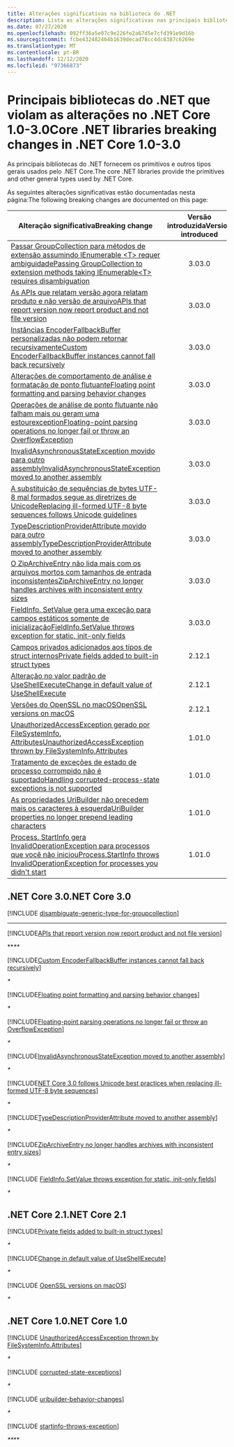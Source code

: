 ```yaml
---
title: Alterações significativas na biblioteca do .NET
description: Lista as alterações significativas nas principais bibliotecas do .NET para as versões 1.0-3.0 do .NET Core.
ms.date: 07/27/2020
ms.openlocfilehash: 092ff36a5e07c9e226fe2a67d5e7cfd391e9d16b
ms.sourcegitcommit: fcbe432482464b1639decad78cc4dc8387c6269e
ms.translationtype: MT
ms.contentlocale: pt-BR
ms.lasthandoff: 12/12/2020
ms.locfileid: "97366873"
---
```

# <a name="core-net-libraries-breaking-changes-in-net-core-10-30"></a><span data-ttu-id="b19e9-103">Principais bibliotecas do .NET que violam as alterações no .NET Core 1.0-3.0</span><span class="sxs-lookup"><span data-stu-id="b19e9-103">Core .NET libraries breaking changes in .NET Core 1.0-3.0</span></span>

<span data-ttu-id="b19e9-104">As principais bibliotecas do .NET fornecem os primitivos e outros tipos gerais usados pelo .NET Core.</span><span class="sxs-lookup"><span data-stu-id="b19e9-104">The core .NET libraries provide the primitives and other general types used by .NET Core.</span></span>

<span data-ttu-id="b19e9-105">As seguintes alterações significativas estão documentadas nesta página:</span><span class="sxs-lookup"><span data-stu-id="b19e9-105">The following breaking changes are documented on this page:</span></span>

| <span data-ttu-id="b19e9-106">Alteração significativa</span><span class="sxs-lookup"><span data-stu-id="b19e9-106">Breaking change</span></span> | <span data-ttu-id="b19e9-107">Versão introduzida</span><span class="sxs-lookup"><span data-stu-id="b19e9-107">Version introduced</span></span> |
| - | :-: |
| [<span data-ttu-id="b19e9-108">Passar GroupCollection para métodos de extensão assumindo IEnumerable \<T> requer ambiguidade</span><span class="sxs-lookup"><span data-stu-id="b19e9-108">Passing GroupCollection to extension methods taking IEnumerable\<T> requires disambiguation</span></span>](#passing-groupcollection-to-extension-methods-taking-ienumerablet-requires-disambiguation) | <span data-ttu-id="b19e9-109">3.0</span><span class="sxs-lookup"><span data-stu-id="b19e9-109">3.0</span></span> |
| [<span data-ttu-id="b19e9-110">As APIs que relatam versão agora relatam produto e não versão de arquivo</span><span class="sxs-lookup"><span data-stu-id="b19e9-110">APIs that report version now report product and not file version</span></span>](#apis-that-report-version-now-report-product-and-not-file-version) | <span data-ttu-id="b19e9-111">3.0</span><span class="sxs-lookup"><span data-stu-id="b19e9-111">3.0</span></span> |
| [<span data-ttu-id="b19e9-112">Instâncias EncoderFallbackBuffer personalizadas não podem retornar recursivamente</span><span class="sxs-lookup"><span data-stu-id="b19e9-112">Custom EncoderFallbackBuffer instances cannot fall back recursively</span></span>](#custom-encoderfallbackbuffer-instances-cannot-fall-back-recursively) | <span data-ttu-id="b19e9-113">3.0</span><span class="sxs-lookup"><span data-stu-id="b19e9-113">3.0</span></span> |
| [<span data-ttu-id="b19e9-114">Alterações de comportamento de análise e formatação de ponto flutuante</span><span class="sxs-lookup"><span data-stu-id="b19e9-114">Floating point formatting and parsing behavior changes</span></span>](#floating-point-formatting-and-parsing-behavior-changed) | <span data-ttu-id="b19e9-115">3.0</span><span class="sxs-lookup"><span data-stu-id="b19e9-115">3.0</span></span> |
| [<span data-ttu-id="b19e9-116">Operações de análise de ponto flutuante não falham mais ou geram uma estourexception</span><span class="sxs-lookup"><span data-stu-id="b19e9-116">Floating-point parsing operations no longer fail or throw an OverflowException</span></span>](#floating-point-parsing-operations-no-longer-fail-or-throw-an-overflowexception) | <span data-ttu-id="b19e9-117">3.0</span><span class="sxs-lookup"><span data-stu-id="b19e9-117">3.0</span></span> |
| [<span data-ttu-id="b19e9-118">InvalidAsynchronousStateException movido para outro assembly</span><span class="sxs-lookup"><span data-stu-id="b19e9-118">InvalidAsynchronousStateException moved to another assembly</span></span>](#invalidasynchronousstateexception-moved-to-another-assembly) | <span data-ttu-id="b19e9-119">3.0</span><span class="sxs-lookup"><span data-stu-id="b19e9-119">3.0</span></span> |
| [<span data-ttu-id="b19e9-120">A substituição de sequências de bytes UTF-8 mal formados segue as diretrizes de Unicode</span><span class="sxs-lookup"><span data-stu-id="b19e9-120">Replacing ill-formed UTF-8 byte sequences follows Unicode guidelines</span></span>](#replacing-ill-formed-utf-8-byte-sequences-follows-unicode-guidelines) | <span data-ttu-id="b19e9-121">3.0</span><span class="sxs-lookup"><span data-stu-id="b19e9-121">3.0</span></span> |
| [<span data-ttu-id="b19e9-122">TypeDescriptionProviderAttribute movido para outro assembly</span><span class="sxs-lookup"><span data-stu-id="b19e9-122">TypeDescriptionProviderAttribute moved to another assembly</span></span>](#typedescriptionproviderattribute-moved-to-another-assembly) | <span data-ttu-id="b19e9-123">3.0</span><span class="sxs-lookup"><span data-stu-id="b19e9-123">3.0</span></span> |
| [<span data-ttu-id="b19e9-124">O ZipArchiveEntry não lida mais com os arquivos mortos com tamanhos de entrada inconsistentes</span><span class="sxs-lookup"><span data-stu-id="b19e9-124">ZipArchiveEntry no longer handles archives with inconsistent entry sizes</span></span>](#ziparchiveentry-no-longer-handles-archives-with-inconsistent-entry-sizes) | <span data-ttu-id="b19e9-125">3.0</span><span class="sxs-lookup"><span data-stu-id="b19e9-125">3.0</span></span> |
| [<span data-ttu-id="b19e9-126">FieldInfo. SetValue gera uma exceção para campos estáticos somente de inicialização</span><span class="sxs-lookup"><span data-stu-id="b19e9-126">FieldInfo.SetValue throws exception for static, init-only fields</span></span>](#fieldinfosetvalue-throws-exception-for-static-init-only-fields) | <span data-ttu-id="b19e9-127">3.0</span><span class="sxs-lookup"><span data-stu-id="b19e9-127">3.0</span></span> |
| [<span data-ttu-id="b19e9-128">Campos privados adicionados aos tipos de struct internos</span><span class="sxs-lookup"><span data-stu-id="b19e9-128">Private fields added to built-in struct types</span></span>](#private-fields-added-to-built-in-struct-types) | <span data-ttu-id="b19e9-129">2.1</span><span class="sxs-lookup"><span data-stu-id="b19e9-129">2.1</span></span> |
| [<span data-ttu-id="b19e9-130">Alteração no valor padrão de UseShellExecute</span><span class="sxs-lookup"><span data-stu-id="b19e9-130">Change in default value of UseShellExecute</span></span>](#change-in-default-value-of-useshellexecute) | <span data-ttu-id="b19e9-131">2.1</span><span class="sxs-lookup"><span data-stu-id="b19e9-131">2.1</span></span> |
| [<span data-ttu-id="b19e9-132">Versões do OpenSSL no macOS</span><span class="sxs-lookup"><span data-stu-id="b19e9-132">OpenSSL versions on macOS</span></span>](#openssl-versions-on-macos) | <span data-ttu-id="b19e9-133">2.1</span><span class="sxs-lookup"><span data-stu-id="b19e9-133">2.1</span></span> |
| [<span data-ttu-id="b19e9-134">UnauthorizedAccessException gerado por FileSystemInfo. Attributes</span><span class="sxs-lookup"><span data-stu-id="b19e9-134">UnauthorizedAccessException thrown by FileSystemInfo.Attributes</span></span>](#unauthorizedaccessexception-thrown-by-filesysteminfoattributes) | <span data-ttu-id="b19e9-135">1.0</span><span class="sxs-lookup"><span data-stu-id="b19e9-135">1.0</span></span> |
| [<span data-ttu-id="b19e9-136">Tratamento de exceções de estado de processo corrompido não é suportado</span><span class="sxs-lookup"><span data-stu-id="b19e9-136">Handling corrupted-process-state exceptions is not supported</span></span>](#handling-corrupted-state-exceptions-is-not-supported) | <span data-ttu-id="b19e9-137">1.0</span><span class="sxs-lookup"><span data-stu-id="b19e9-137">1.0</span></span> |
| [<span data-ttu-id="b19e9-138">As propriedades UriBuilder não precedem mais os caracteres à esquerda</span><span class="sxs-lookup"><span data-stu-id="b19e9-138">UriBuilder properties no longer prepend leading characters</span></span>](#uribuilder-properties-no-longer-prepend-leading-characters) | <span data-ttu-id="b19e9-139">1.0</span><span class="sxs-lookup"><span data-stu-id="b19e9-139">1.0</span></span> |
| [<span data-ttu-id="b19e9-140">Process. StartInfo gera InvalidOperationException para processos que você não iniciou</span><span class="sxs-lookup"><span data-stu-id="b19e9-140">Process.StartInfo throws InvalidOperationException for processes you didn't start</span></span>](#processstartinfo-throws-invalidoperationexception-for-processes-you-didnt-start) | <span data-ttu-id="b19e9-141">1.0</span><span class="sxs-lookup"><span data-stu-id="b19e9-141">1.0</span></span> |

## <a name="net-core-30"></a><span data-ttu-id="b19e9-142">.NET Core 3.0</span><span class="sxs-lookup"><span data-stu-id="b19e9-142">.NET Core 3.0</span></span>

[!INCLUDE [disambiguate-generic-type-for-groupcollection](../../../includes/core-changes/corefx/3.0/disambiguate-generic-type-for-groupcollection.md)]

***

[!INCLUDE[APIs that report version now report product and not file version](~/includes/core-changes/corefx/3.0/version-information-changes.md)]

<span data-ttu-id="b19e9-143">\*\*_</span><span class="sxs-lookup"><span data-stu-id="b19e9-143">\*\*_</span></span>

[!INCLUDE[Custom EncoderFallbackBuffer instances cannot fall back recursively](~/includes/core-changes/corefx/3.0/custom-encoderfallbackbuffer-cannot-be-recursive.md)]

_*_

[!INCLUDE[Floating point formatting and parsing behavior changes](~/includes/core-changes/corefx/3.0/floating-point-changes.md)]

_*_

[!INCLUDE[Floating-point parsing operations no longer fail or throw an OverflowException](~/includes/core-changes/corefx/3.0/floating-point-parsing-does-not-overflow.md)]

_*_

[!INCLUDE[InvalidAsynchronousStateException moved to another assembly](~/includes/core-changes/corefx/3.0/move-invalidasynchronousstateexception.md)]

_*_

[!INCLUDE[NET Core 3.0 follows Unicode best practices when replacing ill-formed UTF-8 byte sequences](~/includes/core-changes/corefx/3.0/net-core-3-0-follows-unicode-utf8-best-practices.md)]

_*_

[!INCLUDE[TypeDescriptionProviderAttribute moved to another assembly](~/includes/core-changes/corefx/3.0/move-typedescriptionproviderattribute.md)]

_*_

[!INCLUDE[ZipArchiveEntry no longer handles archives with inconsistent entry sizes](~/includes/core-changes/corefx/3.0/ziparchiveentry-and-inconsistent-entry-sizes.md)]

_*_

[!INCLUDE [FieldInfo.SetValue throws exception for static, init-only fields](~/includes/core-changes/corefx/3.0/fieldinfo-setvalue-exception.md)]

_*_

## <a name="net-core-21"></a><span data-ttu-id="b19e9-144">.NET Core 2.1</span><span class="sxs-lookup"><span data-stu-id="b19e9-144">.NET Core 2.1</span></span>

[!INCLUDE[Private fields added to built-in struct types](~/includes/core-changes/corefx/2.1/instantiate-struct.md)]

_*_

[!INCLUDE[Change in default value of UseShellExecute](~/includes/core-changes/corefx/2.1/process-start-changes.md)]

_*_

[!INCLUDE [OpenSSL versions on macOS](../../../includes/core-changes/corefx/openssl-dependencies-macos.md)]

_*_

## <a name="net-core-10"></a><span data-ttu-id="b19e9-145">.NET Core 1.0</span><span class="sxs-lookup"><span data-stu-id="b19e9-145">.NET Core 1.0</span></span>

[!INCLUDE [UnauthorizedAccessException thrown by FileSystemInfo.Attributes](~/includes/core-changes/corefx/1.0/filesysteminfo-attributes-exceptions.md)]

_*_

[!INCLUDE [corrupted-state-exceptions](~/includes/core-changes/corefx/1.0/corrupted-state-exceptions.md)]

_*_

[!INCLUDE [uribuilder-behavior-changes](../../../includes/core-changes/corefx/1.0/uribuilder-behavior-changes.md)]

_*_

[!INCLUDE [startinfo-throws-exception](../../../includes/core-changes/corefx/1.0/startinfo-throws-exception.md)]

<span data-ttu-id="b19e9-146">_\*\*</span><span class="sxs-lookup"><span data-stu-id="b19e9-146">_\*\*</span></span>
